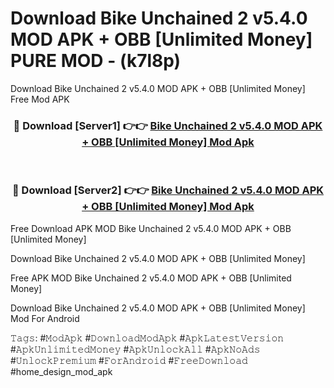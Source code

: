 # Download Bike Unchained 2 v5.4.0 MOD APK + OBB [Unlimited Money] PURE MOD - (k7l8p)
Download Bike Unchained 2 v5.4.0 MOD APK + OBB [Unlimited Money] Free Mod APK

<div align="center">
<h3>🔴 Download [Server1] 👉👉 <a href="https://apk-comot.site?title=Bike_Unchained_2_v5.4.0_MOD_APK_+_OBB_[Unlimited_Money]">Bike Unchained 2 v5.4.0 MOD APK + OBB [Unlimited Money] Mod Apk</a></h3><br>

<h3>🔴 Download [Server2] 👉👉 <a href="https://apk-comot.site?title=Bike_Unchained_2_v5.4.0_MOD_APK_+_OBB_[Unlimited_Money]">Bike Unchained 2 v5.4.0 MOD APK + OBB [Unlimited Money] Mod Apk</a></h3>
</div>


Free Download APK MOD Bike Unchained 2 v5.4.0 MOD APK + OBB [Unlimited Money]

Download Bike Unchained 2 v5.4.0 MOD APK + OBB [Unlimited Money] 

Free APK MOD Bike Unchained 2 v5.4.0 MOD APK + OBB [Unlimited Money] 

Download Bike Unchained 2 v5.4.0 MOD APK + OBB [Unlimited Money] Mod For Android

𝚃𝚊𝚐𝚜: #𝙼𝚘𝚍𝙰𝚙𝚔 #𝙳𝚘𝚠𝚗𝚕𝚘𝚊𝚍𝙼𝚘𝚍𝙰𝚙𝚔 #𝙰𝚙𝚔𝙻𝚊𝚝𝚎𝚜𝚝𝚅𝚎𝚛𝚜𝚒𝚘𝚗 #𝙰𝚙𝚔𝚄𝚗𝚕𝚒𝚖𝚒𝚝𝚎𝚍𝙼𝚘𝚗𝚎𝚢 #𝙰𝚙𝚔𝚄𝚗𝚕𝚘𝚌𝚔𝙰𝚕𝚕 #𝙰𝚙𝚔𝙽𝚘𝙰𝚍𝚜 #𝚄𝚗𝚕𝚘𝚌𝚔𝙿𝚛𝚎𝚖𝚒𝚞𝚖 #𝙵𝚘𝚛𝙰𝚗𝚍𝚛𝚘𝚒𝚍 #𝙵𝚛𝚎𝚎𝙳𝚘𝚠𝚗𝚕𝚘𝚊𝚍 #home_design_mod_apk